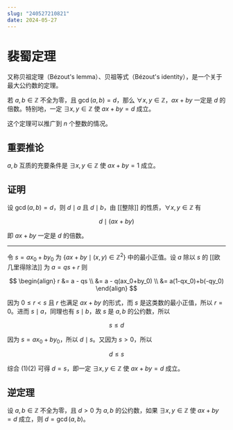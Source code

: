 ```yaml
---
slug: "240527210821"
date: 2024-05-27
---
```


# 裴蜀定理

又称贝祖定理（Bézout's lemma）、贝祖等式（Bézout's identity），是一个关于最大公约数的定理。

若 $a,b \in \mathbb{Z}$ 不全为零，且 $\gcd(a,b)=d$，那么 $\forall x,y \in \mathbb{Z}$，$ax+by$ 一定是 $d$ 的倍数。特别地，一定 $\exists x,y \in \mathbb{Z}$ 使 $ax+by=d$ 成立。

这个定理可以推广到 $n$ 个整数的情况。

## 重要推论

$a,b$ 互质的充要条件是 $\exists x,y \in \mathbb{Z}$ 使 $ax+by=1$ 成立。

## 证明

设 $\gcd(a,b)=d$，则 $d \mid a$ 且 $d \mid b$，由 [[整除]] 的性质，$\forall x,y \in \mathbb{Z}$ 有

$$
d \mid (ax+by)
$$

即 $ax+by$ 一定是 $d$ 的倍数。

---

令 $s=ax_0+by_0$ 为 $\{ax+by \mid (x,y) \in \mathbb{Z}^2\}$ 中的最小正值。设 $a$ 除以 $s$ 的 [[欧几里得除法]] 为 $a=qs+r$ 则

$$
\begin{align}
r &= a - qs \\
&= a - q(ax_0+by_0) \\
&= a(1-qx_0)+b(-qy_0)
\end{align}
$$

因为 $0 \le r < s$ 且 $r$ 也满足 $ax+by$ 的形式，而 $s$ 是这类数的最小正值，所以 $r=0$。进而 $s \mid a$，同理也有 $s \mid b$，故 $s$ 是 $a,b$ 的公约数，所以

$$
s \le d \tag{1} 
$$

因为 $s=ax_0+by_0$，所以 $d \mid s$。又因为 $s>0$，所以

$$
d \le s \tag{2} 
$$

综合 $(1)(2)$ 可得 $d=s$，即一定 $\exists x,y \in \mathbb{Z}$ 使 $ax+by=d$ 成立。

## 逆定理

设 $a,b \in \mathbb{Z}$ 不全为零，且 $d>0$ 为 $a,b$ 的公约数，如果 $\exists x,y \in \mathbb{Z}$ 使 $ax+by=d$ 成立，则 $d=\gcd(a,b)$。
